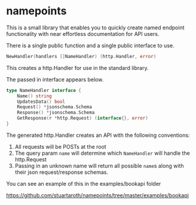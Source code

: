 # namepoints

This is a small library that enables you to quickly create named endpoint functionality with near effortless documentation for API users.

There is a single public function and a single public interface to use.

```go
NewHandler(handlers []NameHandler) (http.Handler, error)
```
This creates a http.Handler for use in the standard library.

The passed in interface appears below.

```go
type NameHandler interface {
	Name() string
	UpdatesData() bool
	Request() *jsonschema.Schema
	Response() *jsonschema.Schema
	GetResponse(r *http.Request) (interface{}, error)
}
```

The generated http.Handler creates an API with the following conventions:

1. All requests will be POSTs at the root
2. The query param `name` will determine which `NameHandler` will handle the http.Request
3. Passing in an unknown name will return all possible `name`s along with their json request/response schemas.

You can see an example of this in the examples/bookapi folder

https://github.com/stuartaroth/namepoints/tree/master/examples/bookapi
